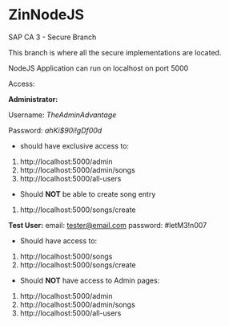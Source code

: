 # ZinNodeJS
SAP CA 3 - Secure Branch 

This branch is where all the secure implementations are located. 

NodeJS Application can run on localhost on port 5000

Access: 

**Administrator:**

Username: _TheAdminAdvantage_

Password: _ahKi$90i!gDf00d_
- should have exclusive access to: 

1.  http://localhost:5000/admin 
2.  http://localhost:5000/admin/songs
3.  http://localhost:5000/all-users 
- Should **NOT** be able to create song entry

1.  http://localhost:5000/songs/create 


**Test User:**
email: tester@email.com
password: #letM3!n007
- Should have access to:

1.  http://localhost:5000/songs
2.  http://localhost:5000/songs/create  
- Should **NOT** have access to Admin pages:

1.  http://localhost:5000/admin 
2.  http://localhost:5000/admin/songs
3.  http://localhost:5000/all-users 


